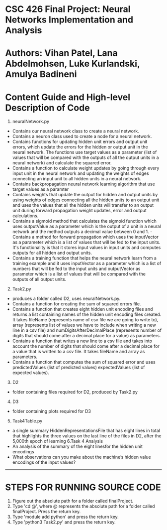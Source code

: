 # CSC 426 Final Project: Neural Networks Implementation and Analysis
# Authors: Vihan Patel, Lana Abdelmohsen, Luke Kurlandski, Amulya Badineni

# Content Guide and High-level Description of Code
1. neuralNetwork.py 
  - Contains our neural network class to create a neural network.
  - Contains a neuron class used to create a node for a neural network.
  - Contains functions for updating hidden unit errors and output unit errors, which update the errors for the hidden or output unit in the neural network. The functions use target values as a parameter (list of values that will be compared with the outputs of all the output units in a neural network) and calculate the squared error. 
  - Contains a function to calculate weight updates by going through every input unit in the neural network and updating the weights of edges connecting an input unit to all hidden units in a neural network.
  - Contains backpropagation neural network learning algorithm that use target values as a paramter 
  - Contains weights that update the output for hidden and output units by using weights of edges connecting all the hidden units to an output unit and uses the values that all the hidden units will transfer to an output unit during forward propagation
  weight updates, error and output calculations. 
  - Contains a sigmoid method that calculates the sigmoid function which uses outputValue as a parameter which is the output of a unit in a neural network and the method outputs a decimal value between 0 and 1. 
  -Contains a method for forward propagation which uses the inputVector as a parameter which is a list of values that will be fed to the input units. It's functionality is that it stores input values in input units and computes outputs for all hidden and output units. 
  - Contains a training function that helps the neural network learn from a training example and it uses inputVector as a parameter which is a list of numbers that will be fed to the input units and outputVector as parameter which is a list of values that will be compared with the outputs of all output units.
2. Task2.py 
  - produces a folder called D2, uses neuralNetwork.py.
  - Contains a function for creating the sum of squared errors file.
  - Contains a function that creates eight hidden unit encoding files and returns a list containing names of the hidden unit encoding files created. It takes fileName (represents name of csv file we are going to write to), array (represents list of values we have to include when writing a new line in a csv file) and numDigitsAfterDecimalPlace (represents number of digits that should come after a decimal place for a value) as parameters.
  - Contains a function that writes a new line to a csv file and takes into account the number of digits that should come after a decimal place for a value that is written to a csv file. It takes fileName and array as parameters. 
  - Contains a function that computes the sum of squared error and uses predictedValues (list of predicted values)
    expectedValues (list of expected values).
3. D2  
  - folder containing files required for D2, produced by Task2.py
4. D3 
  - folder containing plots required for D3
5. Task4Table.py
  - a single summary HiddenRepresentationsFile that has eight lines in total that highlights the three values on the last line of the files in D2, after the 5,000th epoch of learning
 6.Task 4 Analysis
  - An analysis of the summary of the eight linesfor the hidden unit encodings
  - What observations can you make about the machine’s hidden value encodings of the input values?  

------------------------------------------------------------------------------------------------------------

# STEPS FOR RUNNING SOURCE CODE

1. Figure out the absolute path for a folder called finalProject. 
2. Type 'cd @', where @ represents the absolute path for a folder called finalProject. Press the return key.
3. Type 'module add python' and press the return key.
4. Type 'python3 Task2.py' and press the return key.
